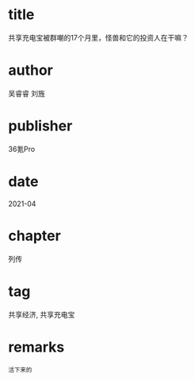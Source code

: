 # title
共享充电宝被群嘲的17个月里，怪兽和它的投资人在干嘛？

# author
吴睿睿 刘旌

# publisher
36氪Pro

# date
2021-04

# chapter
列传

# tag
共享经济, 共享充电宝

# remarks
`活下来的`
